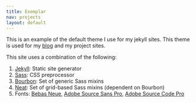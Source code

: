 ```yaml
---
title: Exemplar
nav: projects
layout: default
---
```

This is an example of the default theme I use for my jekyll sites. This
theme is used for my [blog](http://tybenz.com) and my project sites.

This site uses a combination of the following:

1. [Jekyll](http://jekyllrb.com/): Static site generator
2. [Sass](http://sass-lang.com): CSS preprocessor
3. [Bourbon](http://bourbon.io): Set of generic Sass mixins
4. [Neat](http://neat.bourbon.io): Set of grid-based Sass mixins (dependent on Bourbon)
5. Fonts: [Bebas Neue](http://www.fontsquirrel.com/fonts/bebas-neue), [Adobe Source Sans Pro](https://github.com/adobe/source-sans-pro), [Adobe Source Code Pro](https://github.com/adobe/source-code-pro)
